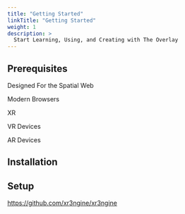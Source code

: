 ```yaml
---
title: "Getting Started"
linkTitle: "Getting Started"
weight: 1
description: >
  Start Learning, Using, and Creating with The Overlay
---
```

## Prerequisites

Designed For the Spatial Web

Modern Browsers

XR

VR Devices

AR Devices

## Installation

## Setup

https://github.com/xr3ngine/xr3ngine
